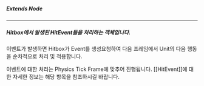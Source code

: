 ##### Extends Node
---

##### Hitbox에서 발생된 HitEvent들을 처리하는 객체입니다.

이벤트가 발생하면 Hitbox가 Event를 생성요청하여 다음 프레임에서 Unit의 다음 행동을 순차적으로 처리 및 적용합니다.

이벤트에 대한 처리는 Physics Tick Frame에 맞추어 진행됩니다. [[HitEvent]]에 대한 자세한 정보는 해당 항목을 참조하시길 바랍니다.